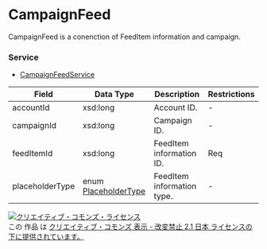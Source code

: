 # CampaignFeed
CampaignFeed is a conenction of FeedItem information and campaign.
### Service
+ [CampaignFeedService](../services/CampaignFeedService.md)

| Field | Data Type | Description | Restrictions | 
|---|---|---|---|
| accountId| xsd:long| Account ID.| - |
| campaignId| xsd:long| Campaign ID.| - |
| feedItemId| xsd:long| FeedItem information ID.| Req |
| placeholderType| enum <a href="./PlaceholderType_FeedItem.md">PlaceholderType</a>| FeedItem information type.| - |
<a rel="license" href="http://creativecommons.org/licenses/by-nd/2.1/jp/"><img alt="クリエイティブ・コモンズ・ライセンス" style="border-width:0" src="https://i.creativecommons.org/l/by-nd/2.1/jp/88x31.png" /></a><br />この 作品 は <a rel="license" href="http://creativecommons.org/licenses/by-nd/2.1/jp/">クリエイティブ・コモンズ 表示 - 改変禁止 2.1 日本 ライセンスの下に提供されています。</a>
